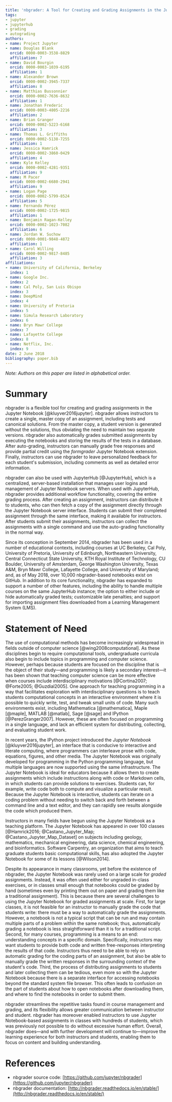 ```yaml
---
title: 'nbgrader: A Tool for Creating and Grading Assignments in the Jupyter Notebook'
tags:
- jupyter
- jupyterhub
- grading
- autograding
authors:
- name: Project Jupyter
- name: Douglas Blank
  orcid: 0000-0003-3538-8829
  affiliation: 7
- name: David Bourgin
  orcid: 0000-0003-1039-6195
  affiliation: 1
- name: Alexander Brown
  orcid: 0000-0002-3945-7337
  affiliation: 8
- name: Matthias Bussonnier
  orcid: 0000-0002-7636-8632
  affiliation: 1
- name: Jonathan Frederic
  orcid: 0000-0003-4805-2216
  affiliation: 2
- name: Brian Granger
  orcid: 0000-0002-5223-6168
  affiliation: 3
- name: Thomas L. Griffiths
  orcid: 0000-0002-5138-7255
  affiliation: 1
- name: Jessica Hamrick
  orcid: 0000-0002-3860-0429
  affiliation: 4
- name: Kyle Kelley
  orcid: 0000-0002-4281-9351
  affiliation: 9
- name: M Pacer
  orcid: 0000-0002-6680-2941
  affiliation: 9
- name: Logan Page
  orcid: 0000-0002-5799-8524
  affiliation: 5
- name: Fernando Pérez
  orcid: 0000-0002-1725-9815
  affiliation: 1
- name: Benjamin Ragan-Kelley
  orcid: 0000-0002-1023-7082
  affiliation: 6
- name: Jordan W. Suchow
  orcid: 0000-0001-9848-4872
  affiliation: 1
- name: Carol Willing
  orcid: 0000-0002-9817-8485
  affiliation: 3
affiliations:
- name: University of California, Berkeley
  index: 1
- name: Google Inc.
  index: 2
- name: Cal Poly, San Luis Obispo
  index: 3
- name: DeepMind
  index: 4
- name: University of Pretoria
  index: 5
- name: Simula Research Laboratory
  index: 6
- name: Bryn Mawr College
  index: 7
- name: Lafayette College
  index: 8
- name: Netflix, Inc.
  index: 9
date: 2 June 2018
bibliography: paper.bib
---
```


*Note: Authors on this paper are listed in alphabetical order.*

# Summary

nbgrader is a flexible tool for creating and grading assignments in the Jupyter
Notebook [@kluyver2016jupyter]. nbgrader allows instructors to create a single,
master copy of an assignment, including tests and canonical solutions. From the
master copy, a student version is generated without the solutions, thus
obviating the need to maintain two separate versions. nbgrader also
automatically grades submitted assignments by executing the notebooks and
storing the results of the tests in a database. After auto-grading, instructors
can manually grade free responses and provide partial credit using the
*formgrader* Jupyter Notebook extension. Finally, instructors can use nbgrader
to leave personalized feedback for each student's submission, including comments
as well as detailed error information.

nbgrader can also be used with JupyterHub [@JupyterHub], which is a centralized,
server-based installation that manages user logins and management of Jupyter
Notebook servers. When used with JupyterHub, nbgrader provides additional
workflow functionality, covering the entire grading process. After creating an
assignment, instructors can distribute it to students, who can then fetch a copy
of the assignment directly through the Jupyter Notebook server interface.
Students can submit their completed assignment through the same interface,
making it available for instructors. After students submit their assignments,
instructors can collect the assignments with a single command and use the
auto-grading functionality in the normal way.

Since its conception in September 2014, nbgrader has been used in a number of
educational contexts, including courses at UC Berkeley, Cal Poly, University of
Pretoria, University of Edinburgh, Northeastern University, Central Connecticut
State University, KTH Royal Institute of Technology, CU Boulder, University of
Amsterdam, George Washington University, Texas A&M, Bryn Mawr College, Lafayette
College, and University of Maryland; and, as of May 2018, over 10,000
nbgrader-based notebooks exist on GitHub. In addition to its core functionality,
nbgrader has expanded to support a number of other features, including the
ability to handle multiple courses on the same JupyterHub instance; the option
to either include or hide automatically graded tests; customizable late
penalties; and support for importing assignment files downloaded from a Learning
Management System (LMS).

# Statement of Need

The use of computational methods has become increasingly widespread in fields
outside of computer science [@wing2008computational]. As these disciplines begin
to require computational tools, undergraduate curricula also begin to include
topics in programming and computer science. However, perhaps because students
are focused on the discipline that is the object of their study—and programming
is likely a secondary interest—it has been shown that teaching computer science
can be more effective when courses include interdisciplinary motivations
[@Cortina2007; @Forte2005; @Guzdial2005]. One approach for teaching programming
in a way that facilitates exploration with interdisciplinary questions is to
teach students computational concepts in an interactive environment where it is
possible to quickly write, test, and tweak small units of code. Many such
environments exist, including Mathematica [@mathematica], Maple [@maple], MATLAB
[@matlab], Sage [@sage] and IPython [@PerezGranger2007]. However, these are
often focused on programming in a single language, and lack an efficient system
for distributing, collecting, and evaluating student work.

In recent years, the IPython project introduced the *Jupyter Notebook*
[@kluyver2016jupyter], an interface that is conducive to interactive and
literate computing, where programmers can interleave prose with code, equations,
figures, and other media. The Jupyter Notebook was originally developed for
programming in the Python programming language, but multiple languages are now
supported using the same infrastructure. The Jupyter Notebook is ideal for
educators because it allows them to create assignments which include
instructions along with code or Markdown cells, in which students can provide
solutions to exercises. Students can, for example, write code both to compute
and visualize a particular result. Because the Jupyter Notebook is interactive,
students can iterate on a coding problem without needing to switch back and
forth between a command line and a text editor, and they can rapidly see results
alongside the code which produced them.

Instructors in many fields have begun using the Jupyter Notebook as a teaching
platform. The Jupyter Notebook has appeared in over 100 classes [@Hamrick2016;
@Castano_Jupyter_Map; @Castano_Jupyter_Map_Dataset] on subjects including
geology, mathematics, mechanical engineering, data science, chemical
engineering, and bioinformatics. Software Carpentry, an organization that aims
to teach graduate students basic computational skills, has also adopted the
Jupyter Notebook for some of its lessons [@Wilson2014].

Despite its appearance in many classrooms, yet before the existence of nbgrader,
the Jupyter Notebook was rarely used on a large scale for *graded* assignments.
Instead, it was often used either for ungraded in-class exercises, or in classes
small enough that notebooks could be graded by hand (sometimes even by printing
them out on paper and grading them like a traditional assignment). This is
because there are several challenges to using the Jupyter Notebook for graded
assignments at scale. First, for large classes, it is not feasible for an
instructor to manually grade the code that students write: there must be a way
to automatically grade the assignments. However, a notebook is not a typical
script that can be run and may contain multiple parts of a problem within the
same notebook; thus, automatically grading a notebook is less straightforward
than it is for a traditional script. Second, for many courses, programming is a
means to an end: understanding concepts in a specific domain. Specifically,
instructors may want students to provide both code and written free-responses
interpreting the results of that code. Instructors thus need to be able to rely
on automatic grading for the coding parts of an assignment, but also be able to
manually grade the written responses in the surrounding context of the student's
code. Third, the process of distributing assignments to students and later
collecting them can be tedious, even more so with the Jupyter Notebook because
there is a separate interface for accessing notebooks beyond the standard system
file browser. This often leads to confusion on the part of students about how to
open notebooks after downloading them, and where to find the notebooks in order
to submit them.

nbgrader streamlines the repetitive tasks found in course management and
grading, and its flexibility allows greater communication between instructor and
student. nbgrader has moreover enabled instructors to use Jupyter Notebook-based
assignments in classes with hundreds of students, which was previously not
possible to do without excessive human effort. Overall, nbgrader does—and with
further development will continue to—improve the learning experience for both
instructors and students, enabling them to focus on content and building
understanding.


# References

* nbgrader source code: [https://github.com/jupyter/nbgrader](https://github.com/jupyter/nbgrader)
* nbgrader documentation: [http://nbgrader.readthedocs.io/en/stable/](http://nbgrader.readthedocs.io/en/stable/)
